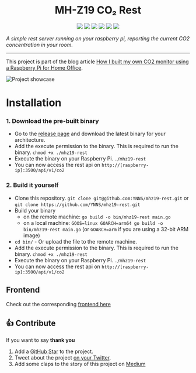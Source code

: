 <h1 align="center">MH-Z19 CO₂ Rest</h1>

<p align="center"> 
  <img src="https://img.shields.io/badge/made%20by-YNNS-blueviolet.svg?style=for-the-badge" >

  <img src="https://img.shields.io/badge/go-1.18-green.svg?style=for-the-badge">

  <img src="https://img.shields.io/github/stars/silent-lad/Vue2BaremetricsCalendar.svg?style=for-the-badge">

  <img src="https://img.shields.io/github/languages/top/silent-lad/Vue2BaremetricsCalendar.svg?style=for-the-badge">

  <img src="https://img.shields.io/github/issues/silent-lad/Vue2BaremetricsCalendar.svg?style=for-the-badge">

  <img src="https://img.shields.io/badge/PRs-welcome-brightgreen.svg?style=for-the-badge">
</p>

_A simple rest server running on your raspberry pi, reporting the current CO2 concentration in your room._

---

This project is part of the blog
article [How I built my own CO2 monitor using a Raspberry Pi for Home Office](https://medium.com/@YNNSme/how-i-built-my-own-co2-monitor-using-a-raspberry-pi-for-home-office-c8b168fcadfa).

![Project showcase](https://user-images.githubusercontent.com/29334025/178571309-c5ecb4dc-14e8-4f87-9750-eb1b46d5c289.png)

# Installation

### 1. Download the pre-built binary

* Go to the [release page]() and download the latest binary for your architecture.
* Add the execute permission to the binary. This is required to run the binary.
  `chmod +x ./mhz19-rest`
* Execute the binary on your Raspberry Pi.
  `./mhz19-rest`
* You can now access the rest api on `http://[raspberry-ip]:3500/api/v1/co2`

### 2. Build it yourself

* Clone this repository. `git clone git@github.com:YNNS/mhz19-rest.git`
  or `git clone https://github.com/YNNS/mhz19-rest.git`
* Build your binary
    * on the remote machine: `go build -o bin/mhz19-rest main.go`
    * on a local machine: `GOOS=linux GOARCH=arm64 go build -o bin/mhz19-rest main.go` (or `GOARCH=arm` if you are using
      a 32-bit ARM image)
* `cd bin/` - Or upload the file to the remote machine.
* Add the execute permission to the binary. This is required to run the binary.
  `chmod +x ./mhz19-rest`
* Execute the binary on your Raspberry Pi.
  `./mhz19-rest`
* You can now access the rest api on `http://[raspberry-ip]:3500/api/v1/co2`

## Frontend

Check out the corresponding [frontend here](https://github.com/YNNS/mhz19-react-ui)



## 👍 Contribute

If you want to say **thank you**

1. Add a [GitHub Star](https://github.com/YNNS/mhz19-rest/stargazers) to the project.
2. Tweet about the project [on your Twitter](https://twitter.com/intent/tweet?text=%E2%9D%A4%EF%B8%8F%E2%80%8D%F0%9F%94%A5%20Check%20out%20how%20to%20build%20your%20own%20CO%E2%82%82%20monitor%3A%20https%3A%2F%2Fgithub.com%2FYNNS%2Fmhz19-rest).
3. Add some claps to the story of this project on [Medium](https://medium.com/@YNNSme/how-i-built-my-own-co2-monitor-using-a-raspberry-pi-for-home-office-c8b168fcadfa)
